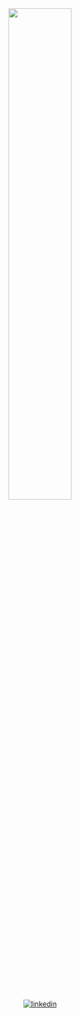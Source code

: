 <div align="center">
<img src="https://github-readme-stats.vercel.app/api?username=Drazeee&show_icons=true&count_private=true&hide_border=true" align="center" style="width: 50%" />
</div>

<br />

<div align="center">
<a href="https://linkedin.com/in/charles-simon-meunier" target="_blank">
<img src=https://img.shields.io/badge/linkedin-%231E77B5.svg?&style=for-the-badge&logo=linkedin&logoColor=white alt=linkedin style="margin-bottom: 5px;" />
</a>  
</div>
  

